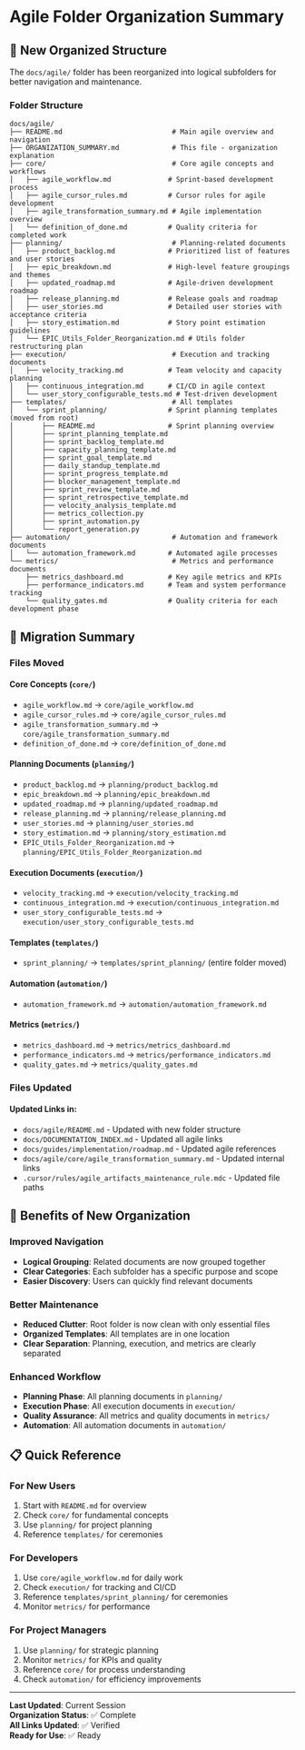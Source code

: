 # Agile Folder Organization Summary

## 📁 **New Organized Structure**

The `docs/agile/` folder has been reorganized into logical subfolders for better navigation and maintenance.

### **Folder Structure**

```
docs/agile/
├── README.md                           # Main agile overview and navigation
├── ORGANIZATION_SUMMARY.md             # This file - organization explanation
├── core/                               # Core agile concepts and workflows
│   ├── agile_workflow.md              # Sprint-based development process
│   ├── agile_cursor_rules.md          # Cursor rules for agile development
│   ├── agile_transformation_summary.md # Agile implementation overview
│   └── definition_of_done.md          # Quality criteria for completed work
├── planning/                           # Planning-related documents
│   ├── product_backlog.md             # Prioritized list of features and user stories
│   ├── epic_breakdown.md              # High-level feature groupings and themes
│   ├── updated_roadmap.md             # Agile-driven development roadmap
│   ├── release_planning.md            # Release goals and roadmap
│   ├── user_stories.md                # Detailed user stories with acceptance criteria
│   ├── story_estimation.md            # Story point estimation guidelines
│   └── EPIC_Utils_Folder_Reorganization.md # Utils folder restructuring plan
├── execution/                          # Execution and tracking documents
│   ├── velocity_tracking.md           # Team velocity and capacity planning
│   ├── continuous_integration.md      # CI/CD in agile context
│   └── user_story_configurable_tests.md # Test-driven development
├── templates/                          # All templates
│   └── sprint_planning/               # Sprint planning templates (moved from root)
│       ├── README.md                  # Sprint planning overview
│       ├── sprint_planning_template.md
│       ├── sprint_backlog_template.md
│       ├── capacity_planning_template.md
│       ├── sprint_goal_template.md
│       ├── daily_standup_template.md
│       ├── sprint_progress_template.md
│       ├── blocker_management_template.md
│       ├── sprint_review_template.md
│       ├── sprint_retrospective_template.md
│       ├── velocity_analysis_template.md
│       ├── metrics_collection.py
│       ├── sprint_automation.py
│       └── report_generation.py
├── automation/                         # Automation and framework documents
│   └── automation_framework.md        # Automated agile processes
└── metrics/                            # Metrics and performance documents
    ├── metrics_dashboard.md           # Key agile metrics and KPIs
    ├── performance_indicators.md      # Team and system performance tracking
    └── quality_gates.md               # Quality criteria for each development phase
```

## 🔄 **Migration Summary**

### **Files Moved**

#### **Core Concepts** (`core/`)
- `agile_workflow.md` → `core/agile_workflow.md`
- `agile_cursor_rules.md` → `core/agile_cursor_rules.md`
- `agile_transformation_summary.md` → `core/agile_transformation_summary.md`
- `definition_of_done.md` → `core/definition_of_done.md`

#### **Planning Documents** (`planning/`)
- `product_backlog.md` → `planning/product_backlog.md`
- `epic_breakdown.md` → `planning/epic_breakdown.md`
- `updated_roadmap.md` → `planning/updated_roadmap.md`
- `release_planning.md` → `planning/release_planning.md`
- `user_stories.md` → `planning/user_stories.md`
- `story_estimation.md` → `planning/story_estimation.md`
- `EPIC_Utils_Folder_Reorganization.md` → `planning/EPIC_Utils_Folder_Reorganization.md`

#### **Execution Documents** (`execution/`)
- `velocity_tracking.md` → `execution/velocity_tracking.md`
- `continuous_integration.md` → `execution/continuous_integration.md`
- `user_story_configurable_tests.md` → `execution/user_story_configurable_tests.md`

#### **Templates** (`templates/`)
- `sprint_planning/` → `templates/sprint_planning/` (entire folder moved)

#### **Automation** (`automation/`)
- `automation_framework.md` → `automation/automation_framework.md`

#### **Metrics** (`metrics/`)
- `metrics_dashboard.md` → `metrics/metrics_dashboard.md`
- `performance_indicators.md` → `metrics/performance_indicators.md`
- `quality_gates.md` → `metrics/quality_gates.md`

### **Files Updated**

#### **Updated Links in:**
- `docs/agile/README.md` - Updated with new folder structure
- `docs/DOCUMENTATION_INDEX.md` - Updated all agile links
- `docs/guides/implementation/roadmap.md` - Updated agile references
- `docs/agile/core/agile_transformation_summary.md` - Updated internal links
- `.cursor/rules/agile_artifacts_maintenance_rule.mdc` - Updated file paths

## 🎯 **Benefits of New Organization**

### **Improved Navigation**
- **Logical Grouping**: Related documents are now grouped together
- **Clear Categories**: Each subfolder has a specific purpose and scope
- **Easier Discovery**: Users can quickly find relevant documents

### **Better Maintenance**
- **Reduced Clutter**: Root folder is now clean with only essential files
- **Organized Templates**: All templates are in one location
- **Clear Separation**: Planning, execution, and metrics are clearly separated

### **Enhanced Workflow**
- **Planning Phase**: All planning documents in `planning/`
- **Execution Phase**: All execution documents in `execution/`
- **Quality Assurance**: All metrics and quality documents in `metrics/`
- **Automation**: All automation documents in `automation/`

## 📋 **Quick Reference**

### **For New Users**
1. Start with `README.md` for overview
2. Check `core/` for fundamental concepts
3. Use `planning/` for project planning
4. Reference `templates/` for ceremonies

### **For Developers**
1. Use `core/agile_workflow.md` for daily work
2. Check `execution/` for tracking and CI/CD
3. Reference `templates/sprint_planning/` for ceremonies
4. Monitor `metrics/` for performance

### **For Project Managers**
1. Use `planning/` for strategic planning
2. Monitor `metrics/` for KPIs and quality
3. Reference `core/` for process understanding
4. Check `automation/` for efficiency improvements

---

**Last Updated**: Current Session  
**Organization Status**: ✅ Complete  
**All Links Updated**: ✅ Verified  
**Ready for Use**: ✅ Ready
